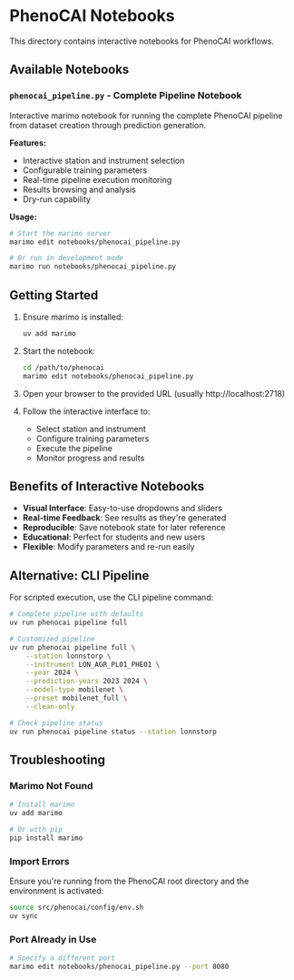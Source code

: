 # PhenoCAI Notebooks

This directory contains interactive notebooks for PhenoCAI workflows.

## Available Notebooks

### `phenocai_pipeline.py` - Complete Pipeline Notebook
Interactive marimo notebook for running the complete PhenoCAI pipeline from dataset creation through prediction generation.

**Features:**
- Interactive station and instrument selection
- Configurable training parameters
- Real-time pipeline execution monitoring
- Results browsing and analysis
- Dry-run capability

**Usage:**
```bash
# Start the marimo server
marimo edit notebooks/phenocai_pipeline.py

# Or run in development mode
marimo run notebooks/phenocai_pipeline.py
```

## Getting Started

1. Ensure marimo is installed:
   ```bash
   uv add marimo
   ```

2. Start the notebook:
   ```bash
   cd /path/to/phenocai
   marimo edit notebooks/phenocai_pipeline.py
   ```

3. Open your browser to the provided URL (usually http://localhost:2718)

4. Follow the interactive interface to:
   - Select station and instrument
   - Configure training parameters
   - Execute the pipeline
   - Monitor progress and results

## Benefits of Interactive Notebooks

- **Visual Interface**: Easy-to-use dropdowns and sliders
- **Real-time Feedback**: See results as they're generated
- **Reproducible**: Save notebook state for later reference
- **Educational**: Perfect for students and new users
- **Flexible**: Modify parameters and re-run easily

## Alternative: CLI Pipeline

For scripted execution, use the CLI pipeline command:

```bash
# Complete pipeline with defaults
uv run phenocai pipeline full

# Customized pipeline
uv run phenocai pipeline full \
    --station lonnstorp \
    --instrument LON_AGR_PL01_PHE01 \
    --year 2024 \
    --prediction-years 2023 2024 \
    --model-type mobilenet \
    --preset mobilenet_full \
    --clean-only

# Check pipeline status
uv run phenocai pipeline status --station lonnstorp
```

## Troubleshooting

### Marimo Not Found
```bash
# Install marimo
uv add marimo

# Or with pip
pip install marimo
```

### Import Errors
Ensure you're running from the PhenoCAI root directory and the environment is activated:
```bash
source src/phenocai/config/env.sh
uv sync
```

### Port Already in Use
```bash
# Specify a different port
marimo edit notebooks/phenocai_pipeline.py --port 8080
```